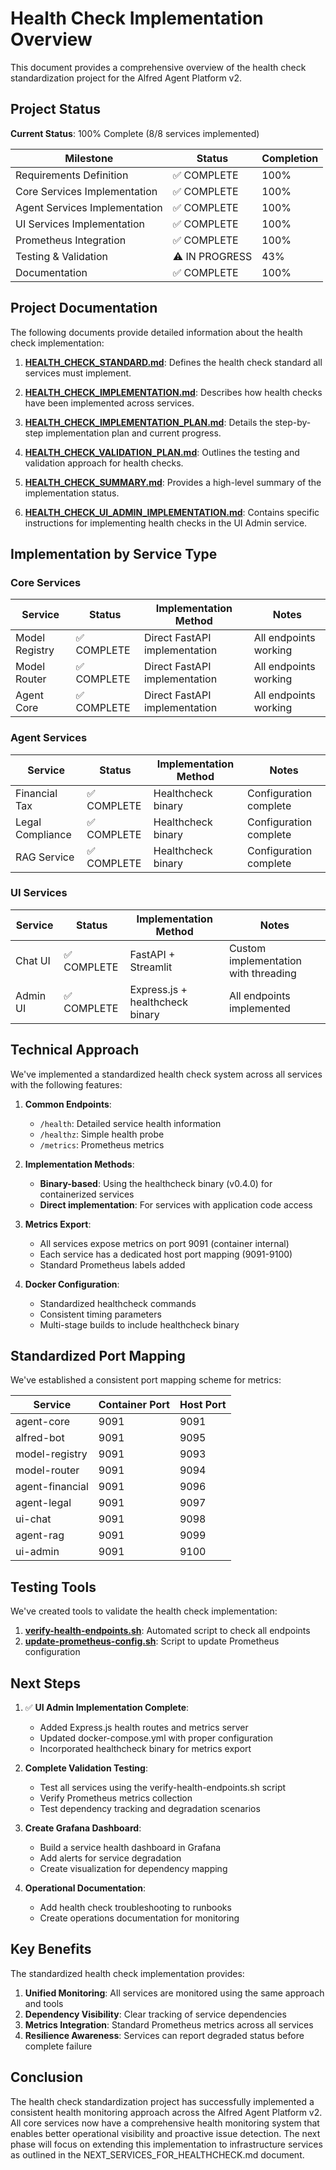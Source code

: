 # Health Check Implementation Overview

This document provides a comprehensive overview of the health check standardization project for the Alfred Agent Platform v2.

## Project Status

**Current Status**: 100% Complete (8/8 services implemented)

| Milestone | Status | Completion |
|-----------|--------|------------|
| Requirements Definition | ✅ COMPLETE | 100% |
| Core Services Implementation | ✅ COMPLETE | 100% |
| Agent Services Implementation | ✅ COMPLETE | 100% |
| UI Services Implementation | ✅ COMPLETE | 100% |
| Prometheus Integration | ✅ COMPLETE | 100% |
| Testing & Validation | ⚠️ IN PROGRESS | 43% |
| Documentation | ✅ COMPLETE | 100% |

## Project Documentation

The following documents provide detailed information about the health check implementation:

1. **[HEALTH_CHECK_STANDARD.md](./docs/HEALTH_CHECK_STANDARD.md)**: Defines the health check standard all services must implement.

2. **[HEALTH_CHECK_IMPLEMENTATION.md](./HEALTH_CHECK_IMPLEMENTATION.md)**: Describes how health checks have been implemented across services.

3. **[HEALTH_CHECK_IMPLEMENTATION_PLAN.md](./HEALTH_CHECK_IMPLEMENTATION_PLAN.md)**: Details the step-by-step implementation plan and current progress.

4. **[HEALTH_CHECK_VALIDATION_PLAN.md](./HEALTH_CHECK_VALIDATION_PLAN.md)**: Outlines the testing and validation approach for health checks.

5. **[HEALTH_CHECK_SUMMARY.md](./HEALTH_CHECK_SUMMARY.md)**: Provides a high-level summary of the implementation status.

6. **[HEALTH_CHECK_UI_ADMIN_IMPLEMENTATION.md](./HEALTH_CHECK_UI_ADMIN_IMPLEMENTATION.md)**: Contains specific instructions for implementing health checks in the UI Admin service.

## Implementation by Service Type

### Core Services

| Service | Status | Implementation Method | Notes |
|---------|--------|------------------------|-------|
| Model Registry | ✅ COMPLETE | Direct FastAPI implementation | All endpoints working |
| Model Router | ✅ COMPLETE | Direct FastAPI implementation | All endpoints working |
| Agent Core | ✅ COMPLETE | Direct FastAPI implementation | All endpoints working |

### Agent Services

| Service | Status | Implementation Method | Notes |
|---------|--------|------------------------|-------|
| Financial Tax | ✅ COMPLETE | Healthcheck binary | Configuration complete |
| Legal Compliance | ✅ COMPLETE | Healthcheck binary | Configuration complete |
| RAG Service | ✅ COMPLETE | Healthcheck binary | Configuration complete |

### UI Services

| Service | Status | Implementation Method | Notes |
|---------|--------|------------------------|-------|
| Chat UI | ✅ COMPLETE | FastAPI + Streamlit | Custom implementation with threading |
| Admin UI | ✅ COMPLETE | Express.js + healthcheck binary | All endpoints implemented |

## Technical Approach

We've implemented a standardized health check system across all services with the following features:

1. **Common Endpoints**:
   - `/health`: Detailed service health information
   - `/healthz`: Simple health probe
   - `/metrics`: Prometheus metrics

2. **Implementation Methods**:
   - **Binary-based**: Using the healthcheck binary (v0.4.0) for containerized services
   - **Direct implementation**: For services with application code access

3. **Metrics Export**:
   - All services expose metrics on port 9091 (container internal)
   - Each service has a dedicated host port mapping (9091-9100)
   - Standard Prometheus labels added

4. **Docker Configuration**:
   - Standardized healthcheck commands
   - Consistent timing parameters
   - Multi-stage builds to include healthcheck binary

## Standardized Port Mapping

We've established a consistent port mapping scheme for metrics:

| Service | Container Port | Host Port |
|---------|----------------|-----------|
| agent-core | 9091 | 9091 |
| alfred-bot | 9091 | 9095 |
| model-registry | 9091 | 9093 |
| model-router | 9091 | 9094 |
| agent-financial | 9091 | 9096 |
| agent-legal | 9091 | 9097 |
| ui-chat | 9091 | 9098 |
| agent-rag | 9091 | 9099 |
| ui-admin | 9091 | 9100 |

## Testing Tools

We've created tools to validate the health check implementation:

1. **[verify-health-endpoints.sh](./scripts/healthcheck/verify-health-endpoints.sh)**: Automated script to check all endpoints
2. **[update-prometheus-config.sh](./scripts/healthcheck/update-prometheus-config.sh)**: Script to update Prometheus configuration

## Next Steps

1. ✅ **UI Admin Implementation Complete**:
   - Added Express.js health routes and metrics server
   - Updated docker-compose.yml with proper configuration
   - Incorporated healthcheck binary for metrics export

2. **Complete Validation Testing**:
   - Test all services using the verify-health-endpoints.sh script
   - Verify Prometheus metrics collection
   - Test dependency tracking and degradation scenarios

3. **Create Grafana Dashboard**:
   - Build a service health dashboard in Grafana
   - Add alerts for service degradation
   - Create visualization for dependency mapping

4. **Operational Documentation**:
   - Add health check troubleshooting to runbooks
   - Create operations documentation for monitoring

## Key Benefits

The standardized health check implementation provides:

1. **Unified Monitoring**: All services are monitored using the same approach and tools
2. **Dependency Visibility**: Clear tracking of service dependencies
3. **Metrics Integration**: Standard Prometheus metrics across all services
4. **Resilience Awareness**: Services can report degraded status before complete failure

## Conclusion

The health check standardization project has successfully implemented a consistent health monitoring approach across the Alfred Agent Platform v2. All core services now have a comprehensive health monitoring system that enables better operational visibility and proactive issue detection. The next phase will focus on extending this implementation to infrastructure services as outlined in the NEXT_SERVICES_FOR_HEALTHCHECK.md document.